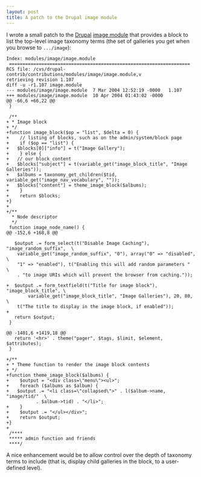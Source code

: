 ```yaml
---
layout: post
title: A patch to the Drupal image module
---
```


I wrote a small patch to the [Drupal][1] [image module][2] that
provides a block to list the top-level image taxonomy terms (the set
of galleries you get when you browse to `.../image`):

[1]: http://www.drupal.org/
[2]: http://www.drupal.org/projects/image

    Index: modules/image/image.module
     ===================================================================
    RCS file: /cvs/drupal-contrib/contributions/modules/image/image.module,v
    retrieving revision 1.107
    diff -u -r1.107 image.module
    --- modules/image/image.module	7 Mar 2004 12:52:19 -0000	1.107
    +++ modules/image/image.module	10 Apr 2004 01:43:02 -0000
    @@ -66,6 +66,22 @@
     }
     
     /**
    + * Image block
    + */
    +function image_block($op = "list", $delta = 0) {
    +    // listing of blocks, such as on the admin/system/block page
    +    if ($op == "list") {
    +	$blocks[0]["info"] = t("Image Gallery");
    +    } else {
    +	// our block content
    +	$blocks["subject"] = t(variable_get("image_block_title", "Image Galleries"));
    +	$albums = taxonomy_get_children($tid, variable_get("image_nav_vocabulary", ""));
    +	$blocks["content"] = theme_image_block($albums);
    +    }
    +    return $blocks;
    +}
    +
    +/**
      * Node descriptor
      */
     function image_node_name() {
    @@ -152,6 +168,8 @@
     
       $output .= form_select(t("Disable Image Caching"), "image_random_suffix",  \
    	variable_get("image_random_suffix", "0"), array("0" => "disabled",    \
    	"1" => "enabled"), t("Enabling this will add random parameters "      \
    	. "to image URIs which will prevent the browser from caching."));
     
    +  $output .= form_textfield(t("Title for image block"), "image_block_title", \
            variable_get("image_block_title", "Image Galleries"), 20, 80,         \
    	t("The title to display in the image block, if enabled"));
    +
       return $output;
     }
     
    @@ -1401,6 +1419,18 @@
       return '<hr>' . theme("pager", $tags, $limit, $element, $attributes);
     }
     
    +/**
    + * Theme function to render the image block contents
    + */
    +function theme_image_block($albums) {
    +    $output = "<div class=\"menu\"><ul>";
    +    foreach ($albums as $album) {
    +	$output .= "<li class=\"collapsed\">" . l($album->name, "image/tid/"  \
    		   . $album->tid) . "</li>";
    +    }
    +    $output .= "</ul></div>";
    +    return $output;
    +}
    +
     /****
     ***** admin function and friends
     ****/
 
A nice enhancement would be to allow control over the depth of
taxonomy terms to include (that is, display child galleries in the
block, to a user-defined level).

